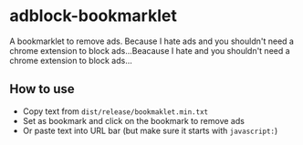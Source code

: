 # adblock-bookmarklet
A bookmarklet to remove ads.
Because I hate ads and you shouldn't need a chrome extension to block ads...Beacause I hate and you shouldn't need a chrome extension to block ads...

## How to use
- Copy text from `dist/release/bookmaklet.min.txt` 
- Set as bookmark and click on the bookmark to remove ads
- Or paste text into URL bar (but make sure it starts with `javascript:`)


